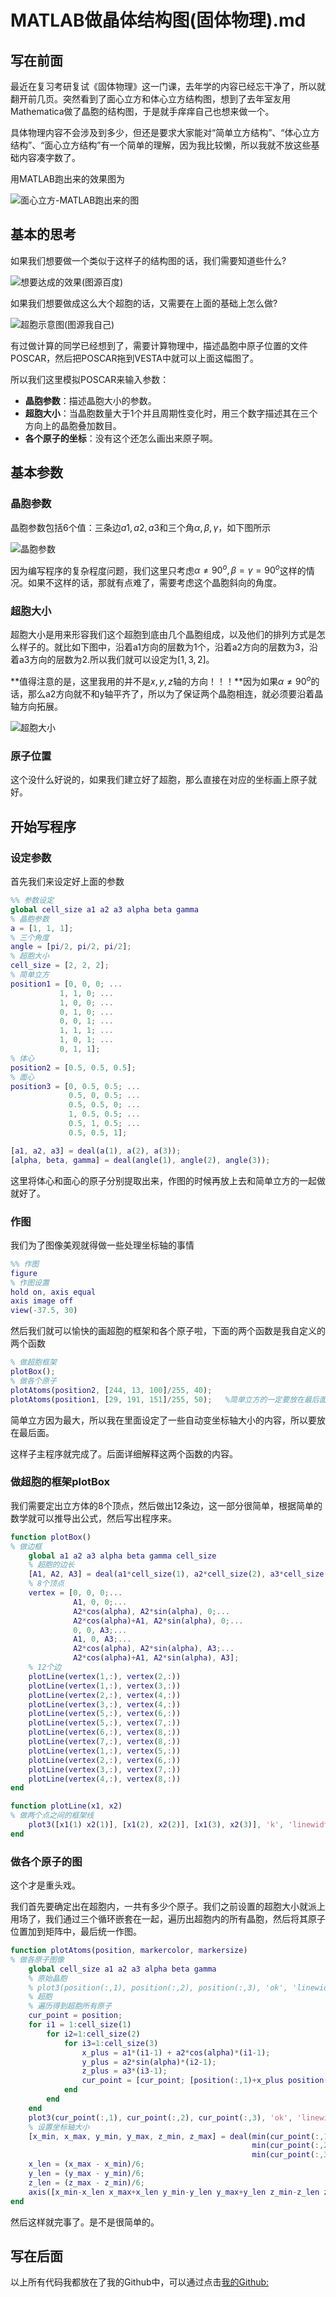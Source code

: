 # MATLAB做晶体结构图(固体物理).md

## 写在前面

最近在复习考研复试《固体物理》这一门课，去年学的内容已经忘干净了，所以就翻开前几页。突然看到了面心立方和体心立方结构图，想到了去年室友用Mathematica做了晶胞的结构图，于是就手痒痒自己也想来做一个。

具体物理内容不会涉及到多少，但还是要求大家能对“简单立方结构”、“体心立方结构”、“面心立方结构”有一个简单的理解，因为我比较懒，所以我就不放这些基础内容凑字数了。

用MATLAB跑出来的效果图为

![面心立方-MATLAB跑出来的图](面心立方.png)

## 基本的思考

如果我们想要做一个类似于这样子的结构图的话，我们需要知道些什么?

![想要达成的效果(图源百度)](结构图1.png)

如果我们想要做成这么大个超胞的话，又需要在上面的基础上怎么做?

![超胞示意图(图源我自己)](超胞示意图.png)

有过做计算的同学已经想到了，需要计算物理中，描述晶胞中原子位置的文件POSCAR，然后把POSCAR拖到VESTA中就可以上面这幅图了。

所以我们这里模拟POSCAR来输入参数：

- **晶胞参数**：描述晶胞大小的参数。
- **超胞大小**：当晶胞数量大于1个并且周期性变化时，用三个数字描述其在三个方向上的晶胞叠加数目。
- **各个原子的坐标**：没有这个还怎么画出来原子啊。

## 基本参数

### 晶胞参数

晶胞参数包括6个值：三条边$a1, a2, a3$和三个角$\alpha, \beta, \gamma$，如下图所示

![晶胞参数](晶胞参数.png)

因为编写程序的复杂程度问题，我们这里只考虑$\alpha\neq 90^o, \beta=\gamma=90^o$这样的情况。如果不这样的话，那就有点难了，需要考虑这个晶胞斜向的角度。

### 超胞大小

超胞大小是用来形容我们这个超胞到底由几个晶胞组成，以及他们的排列方式是怎么样子的。就比如下图中，沿着a1方向的层数为1个，沿着a2方向的层数为3，沿着a3方向的层数为2.所以我们就可以设定为$[1, 3, 2]$。

**值得注意的是，这里我用的并不是$x, y, z$轴的方向！！！**因为如果$\alpha\neq 90^o$的话，那么a2方向就不和y轴平齐了，所以为了保证两个晶胞相连，就必须要沿着晶轴方向拓展。

![超胞大小](超胞大小.png)

### 原子位置

这个没什么好说的，如果我们建立好了超胞，那么直接在对应的坐标画上原子就好。

## 开始写程序

### 设定参数

首先我们来设定好上面的参数

```matlab
%% 参数设定
global cell_size a1 a2 a3 alpha beta gamma
% 晶胞参数
a = [1, 1, 1];
% 三个角度
angle = [pi/2, pi/2, pi/2];
% 超胞大小
cell_size = [2, 2, 2];
% 简单立方
position1 = [0, 0, 0; ...
           1, 1, 0; ...
           1, 0, 0; ...
           0, 1, 0; ...
           0, 0, 1; ...
           1, 1, 1; ...
           1, 0, 1; ...
           0, 1, 1];
% 体心
position2 = [0.5, 0.5, 0.5];
% 面心
position3 = [0, 0.5, 0.5; ...
             0.5, 0, 0.5; ...
             0.5, 0.5, 0; ...
             1, 0.5, 0.5; ...
             0.5, 1, 0.5; ...
             0.5, 0.5, 1];

[a1, a2, a3] = deal(a(1), a(2), a(3));
[alpha, beta, gamma] = deal(angle(1), angle(2), angle(3));
```

这里将体心和面心的原子分别提取出来，作图的时候再放上去和简单立方的一起做就好了。

### 作图

我们为了图像美观就得做一些处理坐标轴的事情

```matlab
%% 作图
figure
% 作图设置
hold on, axis equal
axis image off
view(-37.5, 30)
```

然后我们就可以愉快的画超胞的框架和各个原子啦，下面的两个函数是我自定义的两个函数

```matlab
% 做超胞框架
plotBox();
% 做各个原子
plotAtoms(position2, [244, 13, 100]/255, 40);
plotAtoms(position1, [29, 191, 151]/255, 50);   %简单立方的一定要放在最后面
```

简单立方因为最大，所以我在里面设定了一些自动变坐标轴大小的内容，所以要放在最后面。

这样子主程序就完成了。后面详细解释这两个函数的内容。

### 做超胞的框架plotBox

我们需要定出立方体的8个顶点，然后做出12条边，这一部分很简单，根据简单的数学就可以推导出公式，然后写出程序来。

```matlab
function plotBox()
% 做边框
    global a1 a2 a3 alpha beta gamma cell_size 
    % 超胞的边长
    [A1, A2, A3] = deal(a1*cell_size(1), a2*cell_size(2), a3*cell_size(3));
    % 8个顶点
    vertex = [0, 0, 0;...
              A1, 0, 0;...
              A2*cos(alpha), A2*sin(alpha), 0;...
              A2*cos(alpha)+A1, A2*sin(alpha), 0;...
              0, 0, A3;...
              A1, 0, A3;...
              A2*cos(alpha), A2*sin(alpha), A3;...
              A2*cos(alpha)+A1, A2*sin(alpha), A3];
    % 12个边
    plotLine(vertex(1,:), vertex(2,:))
    plotLine(vertex(1,:), vertex(3,:))
    plotLine(vertex(2,:), vertex(4,:))
    plotLine(vertex(3,:), vertex(4,:))
    plotLine(vertex(5,:), vertex(6,:))
    plotLine(vertex(5,:), vertex(7,:))
    plotLine(vertex(6,:), vertex(8,:))
    plotLine(vertex(7,:), vertex(8,:))
    plotLine(vertex(1,:), vertex(5,:))
    plotLine(vertex(2,:), vertex(6,:))
    plotLine(vertex(3,:), vertex(7,:))
    plotLine(vertex(4,:), vertex(8,:))
end

function plotLine(x1, x2)
% 做两个点之间的框架线
    plot3([x1(1) x2(1)], [x1(2), x2(2)], [x1(3), x2(3)], 'k', 'linewidth', 1.3)
end
```

### 做各个原子的图

这个才是重头戏。

我们首先要确定出在超胞内，一共有多少个原子。我们之前设置的超胞大小就派上用场了，我们通过三个循环嵌套在一起，遍历出超胞内的所有晶胞，然后将其原子位置加到矩阵中，最后统一作图。

```matlab
function plotAtoms(position, markercolor, markersize)
% 做各原子图像
    global cell_size a1 a2 a3 alpha beta gamma
    % 原始晶胞
    % plot3(position(:,1), position(:,2), position(:,3), 'ok', 'linewidth', 1.5, 'markersize', 50, 'markerfacecolor', [29,191,151]/255)
    % 超胞
    % 遍历得到超胞所有原子
    cur_point = position;
    for i1 = 1:cell_size(1)
        for i2=1:cell_size(2)
            for i3=1:cell_size(3)
                x_plus = a1*(i1-1) + a2*cos(alpha)*(i1-1);
                y_plus = a2*sin(alpha)*(i2-1);
                z_plus = a3*(i3-1);
                cur_point = [cur_point; [position(:,1)+x_plus position(:,2)+y_plus position(:,3)+z_plus]];
            end
        end
    end
    plot3(cur_point(:,1), cur_point(:,2), cur_point(:,3), 'ok', 'linewidth', 1.5, 'markersize', markersize, 'markerfacecolor', markercolor)
    % 设置坐标轴大小
    [x_min, x_max, y_min, y_max, z_min, z_max] = deal(min(cur_point(:,1)), max(cur_point(:,1)), ...
                                                      min(cur_point(:,2)), max(cur_point(:,2)), ...
                                                      min(cur_point(:,3)), max(cur_point(:,3)));
    x_len = (x_max - x_min)/6;
    y_len = (y_max - y_min)/6;
    z_len = (z_max - z_min)/6;
    axis([x_min-x_len x_max+x_len y_min-y_len y_max+y_len z_min-z_len z_max+z_len])
end
```

然后这样就完事了。是不是很简单的。

## 写在后面

以上所有代码我都放在了我的Github中，可以通过点击[我的Github: ]()